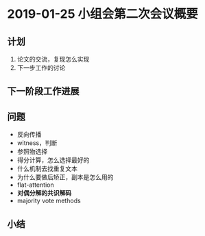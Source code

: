 # 2019-01-25 小组会第二次会议概要

## 计划

1. 论文的交流，复现怎么实现
2. 下一步工作的讨论



## 下一阶段工作进展





## 问题

- 反向传播
- witness，判断
- 参照物选择
- 得分计算，怎么选择最好的
- 什么机制去找重复文本
- 为什么要做后矫正，副本是怎么用的
- flat-attention
- **对偶分解的共识解码**
- majority vote methods

## 小结








